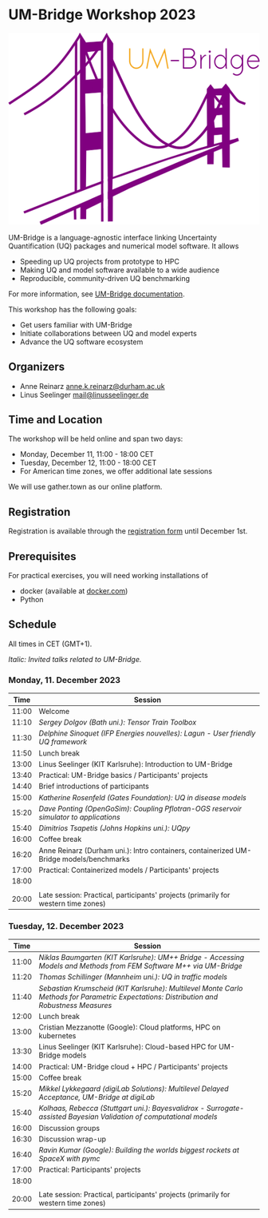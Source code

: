 # UM-Bridge Workshop 2023

![UM-Bridge logo](/UM-bridge.png)

UM-Bridge is a language-agnostic interface linking Uncertainty Quantification (UQ) packages and numerical model software. It allows

* Speeding up UQ projects from prototype to HPC
* Making UQ and model software available to a wide audience
* Reproducible, community-driven UQ benchmarking

For more information, see [UM-Bridge documentation](https://um-bridge-benchmarks.readthedocs.io/en/docs/).

This workshop has the following goals:

* Get users familiar with UM-Bridge
* Initiate collaborations between UQ and model experts
* Advance the UQ software ecosystem

## Organizers

* Anne Reinarz [anne.k.reinarz@durham.ac.uk](mailto:anne.k.reinarz@durham.ac.uk)
* Linus Seelinger [mail@linusseelinger.de](mailto:mail@linusseelinger.de)

## Time and Location

The workshop will be held online and span two days:
* Monday, December 11, 11:00 - 18:00 CET
* Tuesday, December 12, 11:00 - 18:00 CET
* For American time zones, we offer additional late sessions

We will use gather.town as our online platform.

## Registration

Registration is available through the [registration form](https://forms.gle/Y9Ywsg126rWRJnzG9) until December 1st.

## Prerequisites

For practical exercises, you will need working installations of
* docker (available at [docker.com](https://www.docker.com/))
* Python

## Schedule

All times in CET (GMT+1).

*Italic: Invited talks related to UM-Bridge.*

### Monday, 11. December 2023

| Time | Session |
| --- | --- |
| 11:00 | Welcome |
| 11:10 | *Sergey Dolgov (Bath uni.): Tensor Train Toolbox* |
| 11:30 | *Delphine Sinoquet (IFP Energies nouvelles): Lagun - User friendly UQ framework* |
| 11:50 | Lunch break |
| 13:00 | Linus Seelinger (KIT Karlsruhe): Introduction to UM-Bridge |
| 13:40 | Practical: UM-Bridge basics / Participants' projects |
| 14:40 | Brief introductions of participants |
| 15:00 | *Katherine Rosenfeld (Gates Foundation): UQ in disease models* |
| 15:20 | *Dave Ponting (OpenGoSim): Coupling Pflotran-OGS reservoir simulator to applications* |
| 15:40 | *Dimitrios Tsapetis (Johns Hopkins uni.): UQpy*|
| 16:00 | Coffee break |
| 16:20 | Anne Reinarz (Durham uni.): Intro containers, containerized UM-Bridge models/benchmarks |
| 17:00 | Practical: Containerized models / Participants' projects |
| 18:00 | |
|  |  |
| 20:00 | Late session: Practical, participants' projects (primarily for western time zones) |

### Tuesday, 12. December 2023

| Time | Session |
| --- | --- |
| 11:00 | *Niklas Baumgarten (KIT Karlsruhe): UM++ Bridge - Accessing Models and Methods from FEM Software M++ via UM-Bridge* |
| 11:20 | *Thomas Schillinger (Mannheim uni.): UQ in traffic models* |
| 11:40 | *Sebastian Krumscheid (KIT Karlsruhe): Multilevel Monte Carlo Methods for Parametric Expectations: Distribution and Robustness Measures* |
| 12:00 | Lunch break |
| 13:00 | Cristian Mezzanotte (Google): Cloud platforms, HPC on kubernetes |
| 13:30 | Linus Seelinger (KIT Karlsruhe): Cloud-based HPC for UM-Bridge models |
| 14:00 | Practical: UM-Bridge cloud + HPC / Participants' projects |
| 15:00 | Coffee break |
| 15:20 | *Mikkel Lykkegaard (digiLab Solutions): Multilevel Delayed Acceptance, UM-Bridge at digiLab* |
| 15:40 | *Kolhaas, Rebecca (Stuttgart uni.): Bayesvalidrox - Surrogate-assisted Bayesian Validation of computational models* |
| 16:00 | Discussion groups |
| 16:30 | Discussion wrap-up |
| 16:40 | *Ravin Kumar (Google): Building the worlds biggest rockets at SpaceX with pymc* |
| 17:00 | Practical: Participants' projects |
| 18:00 | |
|  |  |
| 20:00 | Late session: Practical, participants' projects (primarily for western time zones) |
